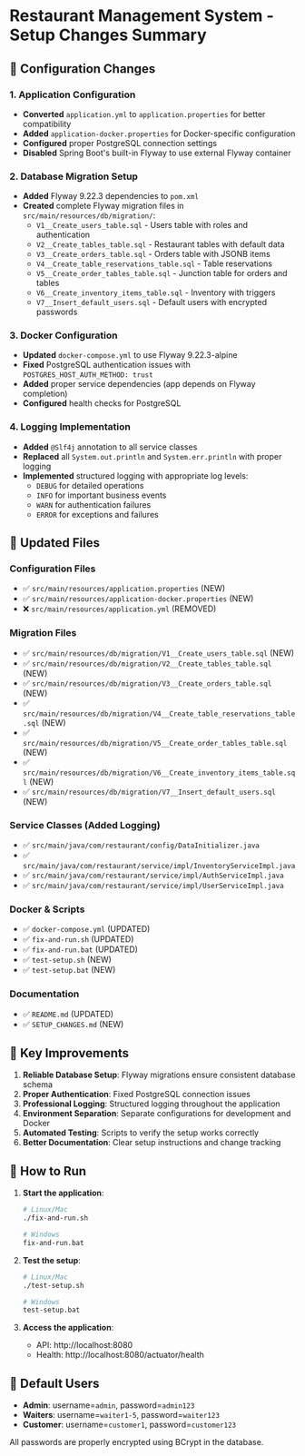# Restaurant Management System - Setup Changes Summary

## 🔧 Configuration Changes

### 1. Application Configuration
- **Converted** `application.yml` to `application.properties` for better compatibility
- **Added** `application-docker.properties` for Docker-specific configuration
- **Configured** proper PostgreSQL connection settings
- **Disabled** Spring Boot's built-in Flyway to use external Flyway container

### 2. Database Migration Setup
- **Added** Flyway 9.22.3 dependencies to `pom.xml`
- **Created** complete Flyway migration files in `src/main/resources/db/migration/`:
  - `V1__Create_users_table.sql` - Users table with roles and authentication
  - `V2__Create_tables_table.sql` - Restaurant tables with default data
  - `V3__Create_orders_table.sql` - Orders table with JSONB items
  - `V4__Create_table_reservations_table.sql` - Table reservations
  - `V5__Create_order_tables_table.sql` - Junction table for orders and tables
  - `V6__Create_inventory_items_table.sql` - Inventory with triggers
  - `V7__Insert_default_users.sql` - Default users with encrypted passwords

### 3. Docker Configuration
- **Updated** `docker-compose.yml` to use Flyway 9.22.3-alpine
- **Fixed** PostgreSQL authentication issues with `POSTGRES_HOST_AUTH_METHOD: trust`
- **Added** proper service dependencies (app depends on Flyway completion)
- **Configured** health checks for PostgreSQL

### 4. Logging Implementation
- **Added** `@Slf4j` annotation to all service classes
- **Replaced** all `System.out.println` and `System.err.println` with proper logging
- **Implemented** structured logging with appropriate log levels:
  - `DEBUG` for detailed operations
  - `INFO` for important business events
  - `WARN` for authentication failures
  - `ERROR` for exceptions and failures

## 📁 Updated Files

### Configuration Files
- ✅ `src/main/resources/application.properties` (NEW)
- ✅ `src/main/resources/application-docker.properties` (NEW)
- ❌ `src/main/resources/application.yml` (REMOVED)

### Migration Files
- ✅ `src/main/resources/db/migration/V1__Create_users_table.sql` (NEW)
- ✅ `src/main/resources/db/migration/V2__Create_tables_table.sql` (NEW)
- ✅ `src/main/resources/db/migration/V3__Create_orders_table.sql` (NEW)
- ✅ `src/main/resources/db/migration/V4__Create_table_reservations_table.sql` (NEW)
- ✅ `src/main/resources/db/migration/V5__Create_order_tables_table.sql` (NEW)
- ✅ `src/main/resources/db/migration/V6__Create_inventory_items_table.sql` (NEW)
- ✅ `src/main/resources/db/migration/V7__Insert_default_users.sql` (NEW)

### Service Classes (Added Logging)
- ✅ `src/main/java/com/restaurant/config/DataInitializer.java`
- ✅ `src/main/java/com/restaurant/service/impl/InventoryServiceImpl.java`
- ✅ `src/main/java/com/restaurant/service/impl/AuthServiceImpl.java`
- ✅ `src/main/java/com/restaurant/service/impl/UserServiceImpl.java`

### Docker & Scripts
- ✅ `docker-compose.yml` (UPDATED)
- ✅ `fix-and-run.sh` (UPDATED)
- ✅ `fix-and-run.bat` (UPDATED)
- ✅ `test-setup.sh` (NEW)
- ✅ `test-setup.bat` (NEW)

### Documentation
- ✅ `README.md` (UPDATED)
- ✅ `SETUP_CHANGES.md` (NEW)

## 🎯 Key Improvements

1. **Reliable Database Setup**: Flyway migrations ensure consistent database schema
2. **Proper Authentication**: Fixed PostgreSQL connection issues
3. **Professional Logging**: Structured logging throughout the application
4. **Environment Separation**: Separate configurations for development and Docker
5. **Automated Testing**: Scripts to verify the setup works correctly
6. **Better Documentation**: Clear setup instructions and change tracking

## 🚀 How to Run

1. **Start the application**:
   ```bash
   # Linux/Mac
   ./fix-and-run.sh
   
   # Windows
   fix-and-run.bat
   ```

2. **Test the setup**:
   ```bash
   # Linux/Mac
   ./test-setup.sh
   
   # Windows
   test-setup.bat
   ```

3. **Access the application**:
   - API: http://localhost:8080
   - Health: http://localhost:8080/actuator/health

## 🔐 Default Users

- **Admin**: username=`admin`, password=`admin123`
- **Waiters**: username=`waiter1-5`, password=`waiter123`
- **Customer**: username=`customer1`, password=`customer123`

All passwords are properly encrypted using BCrypt in the database.